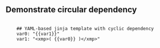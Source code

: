 <!---
### <beg-file_info>
### document_metadata:
###   - caption: "caption"
###     dmid: "uu819footpath_reset"
###     date: created="2019-10-22 14:11:02"
###     last: lastmod="2019-10-22 14:11:02"
###     tags: jinja,variable,demo
###     desc: |
###         ## Overview
###         * demonstrating cyclic dependency in jinja
###     seealso: |
###         ## See also
###         * href="https://en.wikipedia.org/wiki/Circular_dependency"
###         * regain://31967064
###     seeinstead: |
###         * __seeinstead__
### <end-file_info>
--->

## Demonstrate circular dependency

```

    ## YAML-based jinja template with cyclic dependency
    var0: "{{var1}}"
    var1: "<xmp>( {{var0}} )</xmp>"

```
